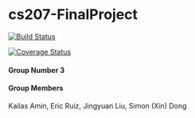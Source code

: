 # cs207-FinalProject

[![Build Status](https://travis-ci.org/Software-Samurais/cs207-FinalProject.svg?branch=master)](https://travis-ci.org/Software-Samurais/cs207-FinalProject)

[![Coverage Status](https://codecov.io/gh/Software-Samurais/cs207-FinalProject/branch/master/graph/badge.svg)](https://codecov.io/gh/Software-Samurais/cs207-FinalProject)

#### Group Number  3
#### Group Members
Kailas Amin, Eric Ruiz, Jingyuan Liu, Simon (Xin) Dong

